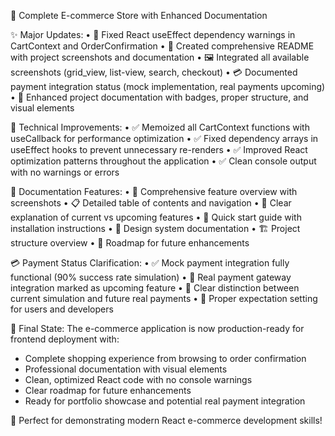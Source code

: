 🎉 Complete E-commerce Store with Enhanced Documentation

✨ Major Updates:
• 🐛 Fixed React useEffect dependency warnings in CartContext and OrderConfirmation
• 📝 Created comprehensive README with project screenshots and documentation
• 🖼️ Integrated all available screenshots (grid_view, list-view, search, checkout)
• 💳 Documented payment integration status (mock implementation, real payments upcoming)
• 🎨 Enhanced project documentation with badges, proper structure, and visual elements

🔧 Technical Improvements:
• ✅ Memoized all CartContext functions with useCallback for performance optimization
• ✅ Fixed dependency arrays in useEffect hooks to prevent unnecessary re-renders
• ✅ Improved React optimization patterns throughout the application
• ✅ Clean console output with no warnings or errors

📱 Documentation Features:
• 🌟 Comprehensive feature overview with screenshots
• 📋 Detailed table of contents and navigation
• 🎯 Clear explanation of current vs upcoming features
• 🚀 Quick start guide with installation instructions
• 🎨 Design system documentation
• 🏗️ Project structure overview
• 🔮 Roadmap for future enhancements

💳 Payment Status Clarification:
• ✅ Mock payment integration fully functional (90% success rate simulation)
• 🔮 Real payment gateway integration marked as upcoming feature
• 📝 Clear distinction between current simulation and future real payments
• 🎯 Proper expectation setting for users and developers

🌟 Final State:
The e-commerce application is now production-ready for frontend deployment with:
- Complete shopping experience from browsing to order confirmation
- Professional documentation with visual elements
- Clean, optimized React code with no console warnings
- Clear roadmap for future enhancements
- Ready for portfolio showcase and potential real payment integration

🛒 Perfect for demonstrating modern React e-commerce development skills!
